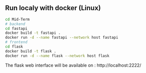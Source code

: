 ## Run localy with docker (Linux)
```bash
cd Mid-Term
# backend
cd fastapi
docker build -t fastapi .
docker run -d --name fastapi --network host fastapi
# frontend
cd flask
docker build -t flask .
docker run -d --name flask --network host flask
```
The flask web interface will be available on : http://localhost:2222/
